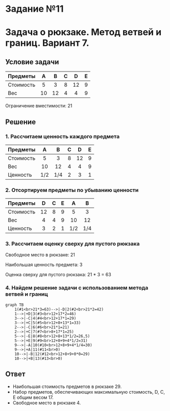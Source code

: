 # Задание №11
# Задача о рюкзаке. Метод ветвей и границ. Вариант 7.
## Условиe задачи
| Предметы  |  A  | B  | C | D  | E |
|:----------|:---:|:--:|:-:|:--:|:-:|
| Стоимость |  5  | 3  | 8 | 12 | 9 |
| Вес       | 10  | 12 | 4 | 4  | 9 |

Ограничение вместимости: 21
## Решение
### 1. Рассчитаем ценность каждого предмета
| Предметы  |  A  | B  | C | D  | E |
|:----------|:---:|:--:|:-:|:--:|:-:|
| Стоимость |  5  | 3  | 8 | 12 | 9 |
| Вес       | 10  | 12 | 4 | 4  | 9 |
| Ценность  | 1/2 | 1/4| 2 | 3  | 1 |
### 2. Отсортируем предметы по убыванию ценности
| Предметы  |  D  | C  | E | A  | B |
|:----------|:---:|:--:|:-:|:--:|:-:|
| Стоимость | 12  |  8 | 9 |  5 | 3  |
| Вес       |  4  |  4 | 9 | 10 | 12 |
| Ценность  |  3  |  2 | 1 |1/2 | 1/4|
### 3. Рассчитаем оценку сверху для пустого рюкзака
Свободное место в рюкзаке: 21

Наибольшая ценность предмета: 3

Оценка сверху для пустого рюкзака: 21 * 3 = 63
### 4. Найдем решение задачи с использованием метода ветвей и границ
```mermaid
graph TB
    1(#1<br>21*3=63)-->|-D|2(#2<br>21*2=42)
    1-->|+D|3(#3<br>12+17*2=46)
    3-->|-C|4(#4<br>12+17*1=29)
    3-->|+C|5(#5<br>12+8+13*1=33)
    2-->|-C|6(#6<br>21*1=21)
    2-->|+C|7(#7<br>8+17*1=25)
    5-->|-E|8(#8<br>12+8+13*1/2=26,5)
    5-->|+E|9(#9<br>12+8+9+4*1/2=31)
    9-->|-A|10(#10<br>12+8+9+4*1/4=30)
    9-->|+A|11(#11<br>0)
    10-->|-B|12(#12<br>12+8+9+0*0=29)
    10-->|+B|13(#13<br>0)
```
## Ответ
- Наибольшая стоимость предметов в рюкзаке 29.
- Набор предметов, обеспечивающих максимальную стоимость, D, С, E общим весом 17.
- Свободное место в рюкзаке 4.